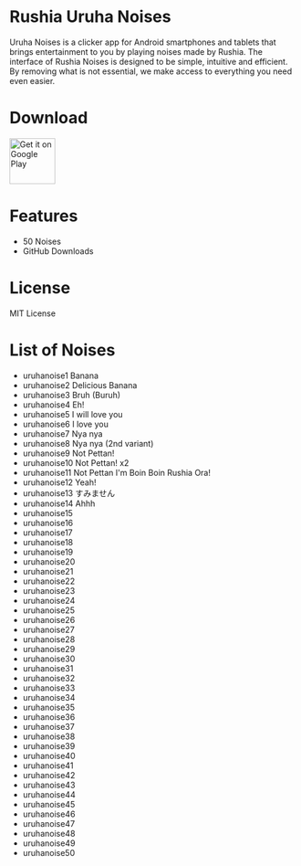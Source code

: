 # Rushia Uruha Noises
Uruha Noises is a clicker app for Android smartphones and tablets that brings entertainment to you by playing noises made by Rushia.
The interface of Rushia Noises is designed to be simple, intuitive and efficient. By removing what is not essential, we make access to everything you need even easier.

# Download
[<img src="https://play.google.com/intl/en_us/badges/images/generic/en_badge_web_generic.png"
alt="Get it on Google Play"
height="80">](https://play.google.com/store/apps/details?id=com.yuzumin.uruhanoises)

# Features
* 50 Noises
* GitHub Downloads

# License
MIT License

# List of Noises
* uruhanoise1 Banana
* uruhanoise2 Delicious Banana
* uruhanoise3 Bruh (Buruh)
* uruhanoise4 Eh!
* uruhanoise5 I will love you
* uruhanoise6 I love you
* uruhanoise7 Nya nya
* uruhanoise8 Nya nya (2nd variant)
* uruhanoise9 Not Pettan!
* uruhanoise10 Not Pettan! x2
* uruhanoise11 Not Pettan I'm Boin Boin Rushia Ora!
* uruhanoise12 Yeah!
* uruhanoise13 すみません
* uruhanoise14 Ahhh
* uruhanoise15
* uruhanoise16
* uruhanoise17
* uruhanoise18
* uruhanoise19
* uruhanoise20
* uruhanoise21
* uruhanoise22
* uruhanoise23
* uruhanoise24
* uruhanoise25
* uruhanoise26
* uruhanoise27
* uruhanoise28
* uruhanoise29
* uruhanoise30
* uruhanoise31
* uruhanoise32
* uruhanoise33
* uruhanoise34
* uruhanoise35
* uruhanoise36
* uruhanoise37
* uruhanoise38
* uruhanoise39
* uruhanoise40
* uruhanoise41
* uruhanoise42
* uruhanoise43
* uruhanoise44
* uruhanoise45
* uruhanoise46
* uruhanoise47
* uruhanoise48
* uruhanoise49
* uruhanoise50

